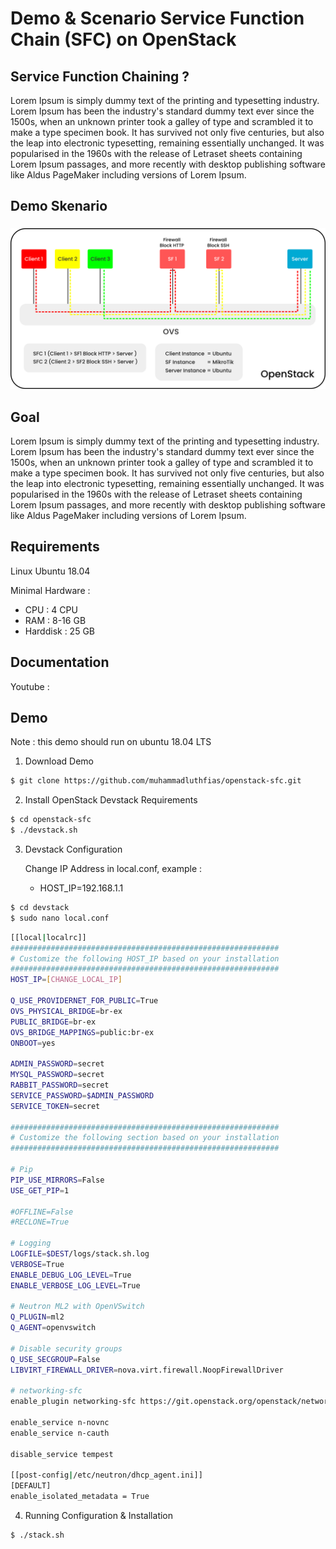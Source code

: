 # Demo & Scenario Service Function Chain (SFC) on OpenStack

## Service Function Chaining ?
Lorem Ipsum is simply dummy text of the printing and typesetting industry. Lorem Ipsum has been the industry's standard dummy text ever since the 1500s, when an unknown printer took a galley of type and scrambled it to make a type specimen book. It has survived not only five centuries, but also the leap into electronic typesetting, remaining essentially unchanged. It was popularised in the 1960s with the release of Letraset sheets containing Lorem Ipsum passages, and more recently with desktop publishing software like Aldus PageMaker including versions of Lorem Ipsum.

## Demo Skenario
###
![Demo Skenario](images/skenario.png)

## Goal
Lorem Ipsum is simply dummy text of the printing and typesetting industry. Lorem Ipsum has been the industry's standard dummy text ever since the 1500s, when an unknown printer took a galley of type and scrambled it to make a type specimen book. It has survived not only five centuries, but also the leap into electronic typesetting, remaining essentially unchanged. It was popularised in the 1960s with the release of Letraset sheets containing Lorem Ipsum passages, and more recently with desktop publishing software like Aldus PageMaker including versions of Lorem Ipsum.

## Requirements
Linux Ubuntu 18.04

Minimal Hardware :

- CPU       : 4 CPU
- RAM       : 8-16 GB
- Harddisk  : 25 GB

## Documentation
Youtube : 

## Demo 
Note : this demo should run on ubuntu 18.04 LTS

1.  Download Demo

```sh
$ git clone https://github.com/muhammadluthfias/openstack-sfc.git
```

2. Install OpenStack Devstack Requirements

```sh
$ cd openstack-sfc
$ ./devstack.sh
```

3. Devstack Configuration

    Change IP Address in local.conf, example :
    - HOST_IP=192.168.1.1
   
```sh
$ cd devstack
$ sudo nano local.conf
```

```sh
[[local|localrc]]
############################################################
# Customize the following HOST_IP based on your installation
############################################################
HOST_IP=[CHANGE_LOCAL_IP]

Q_USE_PROVIDERNET_FOR_PUBLIC=True
OVS_PHYSICAL_BRIDGE=br-ex
PUBLIC_BRIDGE=br-ex
OVS_BRIDGE_MAPPINGS=public:br-ex
ONBOOT=yes

ADMIN_PASSWORD=secret
MYSQL_PASSWORD=secret
RABBIT_PASSWORD=secret
SERVICE_PASSWORD=$ADMIN_PASSWORD
SERVICE_TOKEN=secret

############################################################
# Customize the following section based on your installation
############################################################

# Pip
PIP_USE_MIRRORS=False
USE_GET_PIP=1

#OFFLINE=False
#RECLONE=True

# Logging
LOGFILE=$DEST/logs/stack.sh.log
VERBOSE=True
ENABLE_DEBUG_LOG_LEVEL=True
ENABLE_VERBOSE_LOG_LEVEL=True

# Neutron ML2 with OpenVSwitch
Q_PLUGIN=ml2
Q_AGENT=openvswitch

# Disable security groups
Q_USE_SECGROUP=False
LIBVIRT_FIREWALL_DRIVER=nova.virt.firewall.NoopFirewallDriver

# networking-sfc
enable_plugin networking-sfc https://git.openstack.org/openstack/networking-sfc master

enable_service n-novnc
enable_service n-cauth

disable_service tempest

[[post-config|/etc/neutron/dhcp_agent.ini]]
[DEFAULT]
enable_isolated_metadata = True
```

4. Running Configuration & Installation
```sh
$ ./stack.sh
```



